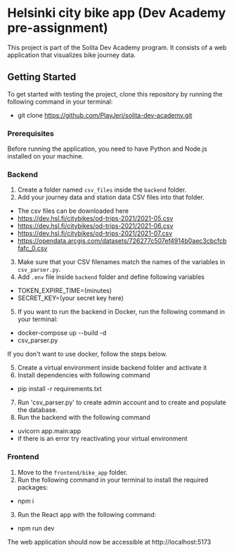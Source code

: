 # Helsinki city bike app (Dev Academy pre-assignment)

This project is part of the Solita Dev Academy program. It consists of a web application that visualizes bike journey data.

## Getting Started

To get started with testing the project, clone this repository by running the following command in your terminal:
* git clone https://github.com/PlayJeri/solita-dev-academy.git


### Prerequisites

Before running the application, you need to have Python and Node.js installed on your machine.

### Backend

1. Create a folder named `csv_files` inside the `backend` folder.
2. Add your journey data and station data CSV files into that folder.
* The csv files can be downloaded here
* <https://dev.hsl.fi/citybikes/od-trips-2021/2021-05.csv>
* <https://dev.hsl.fi/citybikes/od-trips-2021/2021-06.csv>
* <https://dev.hsl.fi/citybikes/od-trips-2021/2021-07.csv>
* <https://opendata.arcgis.com/datasets/726277c507ef4914b0aec3cbcfcbfafc_0.csv>
3. Make sure that your CSV filenames match the names of the variables in `csv_parser.py`.
4. Add `.env` file inside `backend` folder and define following variables
* TOKEN_EXPIRE_TIME=(minutes)
* SECRET_KEY=(your secret key here)
5. If you want to run the backend in Docker, run the following command in your terminal:
* docker-compose up --build -d
* csv_parser.py

If you don't want to use docker, follow the steps below.

5. Create a virtual environment inside backend folder and activate it
6. Install dependencies with following command
* pip install -r requirements.txt
7. Run 'csv_parser.py' to create admin account and to create and populate the database.
8. Run the backend with the following command
* uvicorn app.main:app
* if there is an error try reactivating your virtual environment


### Frontend

1. Move to the `frontend/bike_app` folder.
2. Run the following command in your terminal to install the required packages:
* npm i
3. Run the React app with the following command:
* npm run dev

The web application should now be accessible at http://localhost:5173

